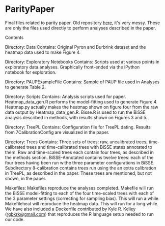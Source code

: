 # ParityPaper
Final files related to parity paper.
Old repository [here](https://github.com/wrightaprilm/ParityPaper), it's very messy. These are only the files used directly to perform analyses described in the paper.

Contents

Directory: Data 
Contains: Original Pyron and Burbrink dataset and the heatmap data used to make Figure 4. 

Directory: Exploratory Notebooks 
Contains: Scripts used at various points in exploratory data analyses. Graphically front-ended via the iPython notebook for exploration.  

Directory: PAUPExampleFile 
Contains: Sample of PAUP file used in Analyses to generate Table 2. 

Directory: Scripts 
Contains: Analysis scripts used for paper. Heatmap_data_gen.R performs the model-fitting used to generate Figure 4. Heatmap.py actually makes the heatmap shown on figure four from the raw data output by Heatmap_data_gen.R. Bisse.R is used to run the 
BiSSE analysis described in methods, with results shown on Figures 3 and 5.  

Directory: TreePL 
Contains: Configuration file for TreePL dating. Results from 7CalibrationConfig are visualized in the paper.

Directory: Trees 
Contains: Three sets of trees: raw, uncalibrated trees, time-calibrated trees and time-calibrated trees with BiSSE states annotated to them. Raw and time-scaled trees each contain four trees, as described in the methods section. BiSSE-Annotated contains twelve trees: each of the four trees having been run withe three parameter configurations in BiSSE. Subdirectory 8-calibration contains trees run using the an extra calibration in TreePL, as described in the paper. These trees are mentioned, but not shown, in the paper.

Makefiles: Makefiles reproduce the analyses completed. Makefile will run the BiSSE model-fitting to each of the four time-scaled trees with each of the 3 parameter settings (correcting for sampling bias). This will run a while. Makefileheat will reproduce the heatmap data. This will run for a long while. We have also included a Dockerfile contributed by Kyle R. Kelley (rgbkrk@gmail.com) that reproduces the R language setup needed to run our code.
